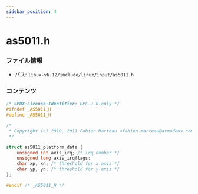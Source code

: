 ```yaml
---
sidebar_position: 4
---
```

# as5011.h

### ファイル情報

- パス: `linux-v6.12/include/linux/input/as5011.h`

### コンテンツ

```h
/* SPDX-License-Identifier: GPL-2.0-only */
#ifndef _AS5011_H
#define _AS5011_H

/*
 * Copyright (c) 2010, 2011 Fabien Marteau <fabien.marteau@armadeus.com>
 */

struct as5011_platform_data {
	unsigned int axis_irq; /* irq number */
	unsigned long axis_irqflags;
	char xp, xn; /* threshold for x axis */
	char yp, yn; /* threshold for y axis */
};

#endif /* _AS5011_H */

```
